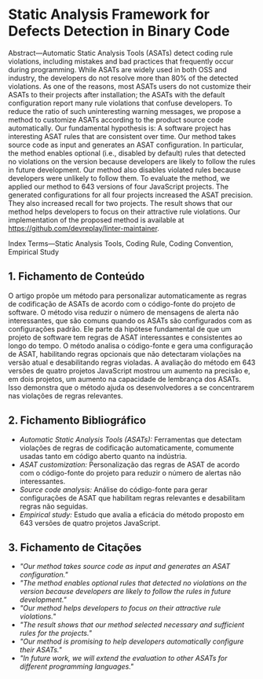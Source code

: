 # Static Analysis Framework for Defects Detection in Binary Code

Abstract—Automatic Static Analysis Tools (ASATs) detect coding rule violations, including mistakes and bad practices that frequently occur during programming. While ASATs are widely used in both OSS and industry, the developers do not resolve more than 80% of the detected violations. As one of the reasons, most ASATs users do not customize their ASATs to their projects after installation; the ASATs with the default configuration report many rule violations that confuse developers. To reduce the ratio of such uninteresting warning messages, we propose a method to customize ASATs according to the product source code automatically. Our fundamental hypothesis is: A software project has interesting ASAT rules that are consistent over time. Our method takes source code as input and generates an ASAT configuration. In particular, the method enables optional (i.e., disabled by default) rules that detected no violations on the version because developers are likely to follow the rules in future development. Our method also disables violated rules because developers were unlikely to follow them. To evaluate the method, we applied our method to 643 versions of four JavaScript projects. The generated configurations for all four projects increased the ASAT precision. They also increased recall for two projects. The result shows that our method helps developers to focus on their attractive rule violations. Our implementation of the proposed method is available at https://github.com/devreplay/linter-maintainer.

Index Terms—Static Analysis Tools, Coding Rule, Coding Convention, Empirical Study

## 1. Fichamento de Conteúdo

O artigo propõe um método para personalizar automaticamente as regras de codificação de ASATs de acordo com o código-fonte do projeto de software. O método visa reduzir o número de mensagens de alerta não interessantes, que são comuns quando os ASATs são configurados com as configurações padrão. Ele parte da hipótese fundamental de que um projeto de software tem regras de ASAT interessantes e consistentes ao longo do tempo. O método analisa o código-fonte e gera uma configuração de ASAT, habilitando regras opcionais que não detectaram violações na versão atual e desabilitando regras violadas. A avaliação do método em 643 versões de quatro projetos JavaScript mostrou um aumento na precisão e, em dois projetos, um aumento na capacidade de lembrança dos ASATs. Isso demonstra que o método ajuda os desenvolvedores a se concentrarem nas violações de regras relevantes.

## 2. Fichamento Bibliográfico 

* _Automatic Static Analysis Tools (ASATs):_ Ferramentas que detectam violações de regras de codificação automaticamente, comumente usadas tanto em código aberto quanto na indústria.
* _ASAT customization:_ Personalização das regras de ASAT de acordo com o código-fonte do projeto para reduzir o número de alertas não interessantes.
* _Source code analysis:_ Análise do código-fonte para gerar configurações de ASAT que habilitam regras relevantes e desabilitam regras não seguidas.
* _Empirical study:_ Estudo que avalia a eficácia do método proposto em 643 versões de quatro projetos JavaScript.

## 3. Fichamento de Citações 

* _"Our method takes source code as input and generates an ASAT configuration."_
* _"The method enables optional rules that detected no violations on the version because developers are likely to follow the rules in future development."_
* _"Our method helps developers to focus on their attractive rule violations."_
* _"The result shows that our method selected necessary and sufficient rules for the projects."_
* _"Our method is promising to help developers automatically configure their ASATs."_
* _"In future work, we will extend the evaluation to other ASATs for different programming languages."_ 

